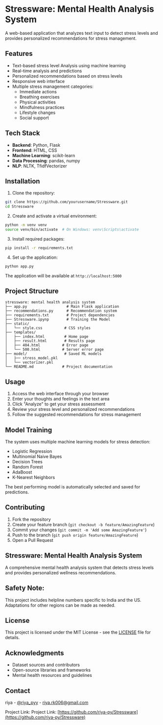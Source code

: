 # Stressware: Mental Health Analysis System

A web-based application that analyzes text input to detect stress levels and provides personalized recommendations for stress management.

## Features   

- Text-based stress level Analysis using machine learning
- Real-time analysis and predictions
- Personalized recommendations based on stress levels
- Responsive web interface
- Multiple stress management categories:
  - Immediate actions
  - Breathing exercises
  - Physical activities
  - Mindfulness practices
  - Lifestyle changes
  - Social support 

## Tech Stack

- **Backend**: Python, Flask
- **Frontend**: HTML, CSS
- **Machine Learning**: scikit-learn
- **Data Processing**: pandas, numpy
- **NLP**: NLTK, TfidfVectorizer

## Installation

1. Clone the repository:
```bash
git clone https://github.com/yourusername/Stressware.git
cd Stressware
```

2. Create and activate a virtual environment:
```bash
python -m venv venv
source venv/bin/activate  # On Windows: venv\Scripts\activate
```

3. Install required packages:
```bash
pip install -r requirements.txt
```

4. Set up the application:
```bash
python app.py
```

The application will be available at `http://localhost:5000`

## Project Structure

```
stressware: mental health analysis system
├── app.py                  # Main Flask application
├── recommendations.py      # Recommendation system
├── requirements.txt        # Project dependencies
├── Stressware.ipynp        # Training the Model
├── static/
│   └── style.css          # CSS styles
├── templates/
│   ├── index.html         # Home page
│   ├── result.html        # Results page
│   ├── 404.html          # Error page
│   └── 500.html          # Server error page
├── model/                 # Saved ML models
│   ├── stress_model.pkl
│   └── vectorizer.pkl
└── README.md             # Project documentation
```

## Usage

1. Access the web interface through your browser
2. Enter your thoughts and feelings in the text area
3. Click "Analyze" to get your stress assessment
4. Review your stress level and personalized recommendations
5. Follow the suggested recommendations for stress management

## Model Training

The system uses multiple machine learning models for stress detection:
- Logistic Regression
- Multinomial Naive Bayes
- Decision Trees
- Random Forest
- AdaBoost
- K-Nearest Neighbors

The best performing model is automatically selected and saved for predictions.

## Contributing

1. Fork the repository
2. Create your feature branch (`git checkout -b feature/AmazingFeature`)
3. Commit your changes (`git commit -m 'Add some AmazingFeature'`)
4. Push to the branch (`git push origin feature/AmazingFeature`)
5. Open a Pull Request


## Stressware: Mental Health Analysis System
A comprehensive mental health analysis system that detects stress levels and provides personalized wellness recommendations.

## Safety Note:
This project includes helpline numbers specific to India and the US. Adaptations for other regions can be made as needed.


## License

This project is licensed under the MIT License - see the [LICENSE](LICENSE) file for details.

## Acknowledgments

- Dataset sources and contributors
- Open-source libraries and frameworks
- Mental health resources and guidelines

## Contact

riya - [@riya_pyy](https://twitter.com/riya_pyy) - riya.rk006@gmail.com

Project Link: Project Link: [https://github.com/riya-py/Stressware](https://github.com/riya-py/Stressware)
